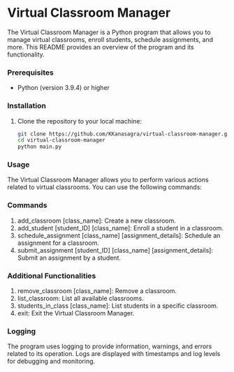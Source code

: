 # Virtual Classroom Manager

The Virtual Classroom Manager is a Python program that allows you to manage virtual classrooms, enroll students, schedule assignments, and more. This README provides an overview of the program and its functionality.

### Prerequisites

- Python (version 3.9.4) or higher

### Installation

1. Clone the repository to your local machine:

   ```bash
   git clone https://github.com/KKanasagra/virtual-classroom-manager.git
   cd virtual-classroom-manager
   python main.py

### Usage
The Virtual Classroom Manager allows you to perform various actions related to virtual classrooms. You can use the following commands:

### Commands
1. add_classroom [class_name]: Create a new classroom.
2. add_student [student_ID] [class_name]: Enroll a student in a classroom.
3. schedule_assignment [class_name] [assignment_details]: Schedule an assignment for a classroom.
4. submit_assignment [student_ID] [class_name] [assignment_details]: Submit an assignment by a student.

### Additional Functionalities
1. remove_classroom [class_name]: Remove a classroom.
2. list_classroom: List all available classrooms.
3. students_in_class [class_name]: List students in a specific classroom.
4. exit: Exit the Virtual Classroom Manager.

### Logging
The program uses logging to provide information, warnings, and errors related to its operation. Logs are displayed with timestamps and log levels for debugging and monitoring.

